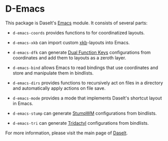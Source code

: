 # D-Emacs
This package is Daselt's [Emacs](https://www.gnu.org/software/emacs/) module. It consists of several parts:

- `d-emacs-coords` provides functions to for coordinatized layouts.

- `d-emacs-xkb` can import custom [xkb](https://www.x.org/wiki/XKB/)-layouts into Emacs.

- `d-emacs-dfk` can generate [Dual Function Keys](https://gitlab.com/interception/linux/plugins/dual-function-keys) configurations from coordinates
  and add them to layouts as a zeroth layer.

- `d-emacs-bind` allows Emacs to read bindings that use coordinates and store
  and manipulate them in bindlists.

- `d-emacs-dirs` provides functions to recursively act on files in a directory
  and automatically apply actions on file save.

- `d-emacs-mode` provides a mode that implements Daselt's shortcut layout in
  Emacs.

- `d-emacs-stump` can generate [StumpWM](https://github.com/stumpwm/stumpwm/wiki) configurations from bindlists.

- `d-emacs-tri` can generate [Tridactyl](https://github.com/tridactyl/tridactyl) configurations from bindlists.

For more information, please visit the main page of [Daselt](https://gitlab.com/nameiwillforget/daselt).
